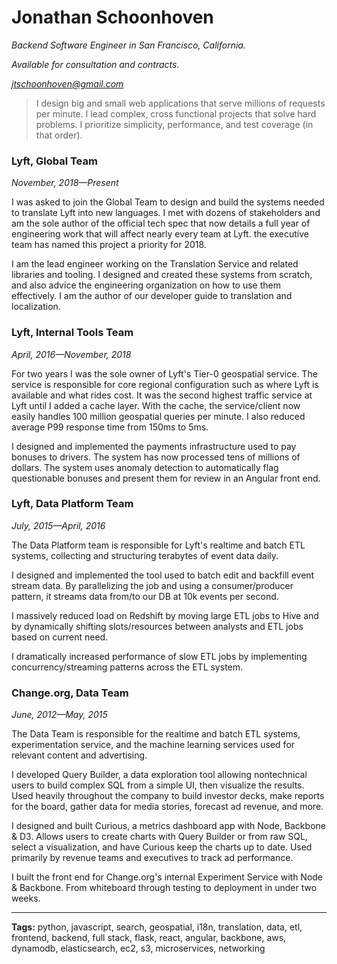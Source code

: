 # Jonathan Schoonhoven

*Backend Software Engineer in San Francisco, California.*

*Available for consultation and contracts.*

*jtschoonhoven@gmail.com*

> I design big and small web applications that serve millions of requests per minute. I lead complex, cross functional projects that solve hard problems. I prioritize simplicity, performance, and test coverage (in that order).

### Lyft, Global Team

*November, 2018—Present*

I was asked to join the Global Team to design and build the systems needed to translate Lyft into new languages. I met with dozens of stakeholders and am the sole author of the official tech spec that now details a full year of engineering work that will affect nearly every team at Lyft. the executive team has named this project a priority for 2018.

I am the lead engineer working on the Translation Service and related libraries and tooling. I designed and created these systems from scratch, and also advice the engineering organization on how to use them effectively. I am the author of our developer guide to translation and localization.

### Lyft, Internal Tools Team

*April, 2016—November, 2018*

For two years I was the sole owner of Lyft's Tier-0 geospatial service. The service is responsible for core regional configuration such as where Lyft is available and what rides cost. It was the second highest traffic service at Lyft until I added a cache layer. With the cache, the service/client now easily handles 100 million geospatial queries per minute. I also reduced average P99 response time from 150ms to 5ms.

I designed and implemented the payments infrastructure used to pay bonuses to drivers. The system has now processed tens of millions of dollars. The system uses anomaly detection to automatically flag questionable bonuses and present them for review in an Angular front end.

### Lyft, Data Platform Team

*July, 2015—April, 2016*

The Data Platform team is responsible for Lyft's realtime and batch ETL systems, collecting and structuring terabytes of event data daily.

I designed and implemented the tool used to batch edit and backfill event stream data. By parallelizing the job and using a consumer/producer pattern, it streams data from/to our DB at 10k events per second.

I massively reduced load on Redshift by moving large ETL jobs to Hive and by dynamically shifting slots/resources between analysts and ETL jobs based on current need.

I dramatically increased performance of slow ETL jobs by implementing concurrency/streaming patterns across the ETL system.

### Change.org, Data Team

*June, 2012—May, 2015*

The Data Team is responsible for the realtime and batch ETL systems, experimentation service, and the machine learning services used for relevant content and advertising.

I developed Query Builder, a data exploration tool allowing nontechnical users to build complex SQL from a simple UI, then visualize the results. Used heavily throughout the company to build investor decks, make reports for the board, gather data for media stories, forecast ad revenue, and more.

I designed and built Curious, a metrics dashboard app with Node, Backbone & D3. Allows users to create charts with Query Builder or from raw SQL, select a visualization, and have Curious keep the charts up to date. Used primarily by revenue teams and executives to track ad performance.

I built the front end for Change.org's internal Experiment Service with Node & Backbone. From whiteboard through testing to deployment in under two weeks.

___
**Tags:** python, javascript, search, geospatial, i18n, translation, data, etl, frontend, backend, full stack, flask, react, angular, backbone, aws, dynamodb, elasticsearch, ec2, s3, microservices, networking
